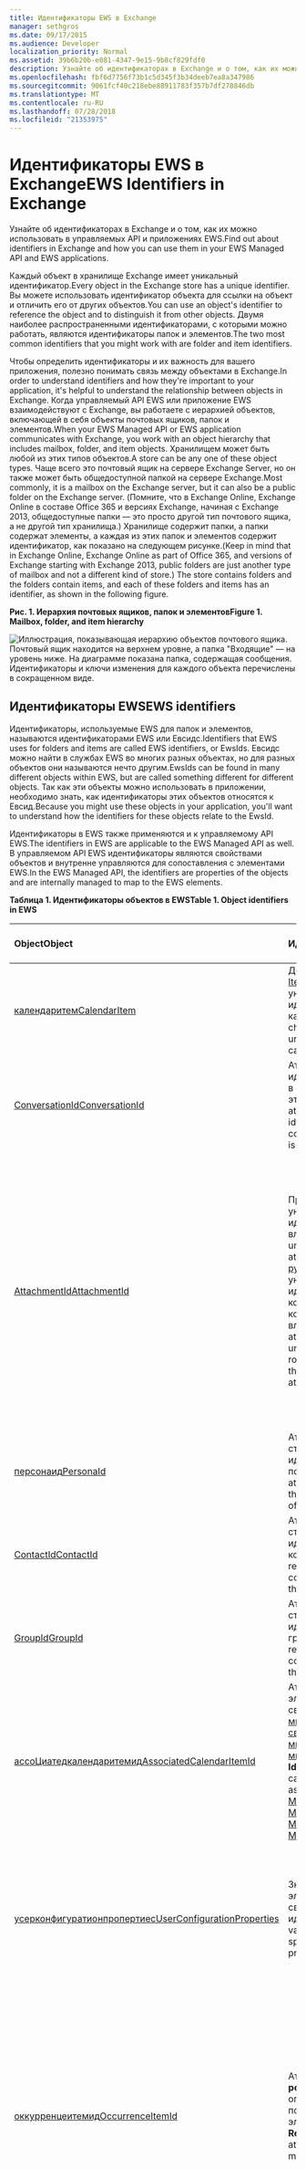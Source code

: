 ```yaml
---
title: Идентификаторы EWS в Exchange
manager: sethgros
ms.date: 09/17/2015
ms.audience: Developer
localization_priority: Normal
ms.assetid: 39b6b20b-e081-4347-9e15-9b8cf829fdf0
description: Узнайте об идентификаторах в Exchange и о том, как их можно использовать в управляемых API и приложениях EWS.
ms.openlocfilehash: fbf6d7756f73b1c5d345f3b34deeb7ea8a347986
ms.sourcegitcommit: 9061fcf40c218ebe88911783f357b7df278846db
ms.translationtype: MT
ms.contentlocale: ru-RU
ms.lasthandoff: 07/28/2018
ms.locfileid: "21353975"
---
```

# <a name="ews-identifiers-in-exchange"></a><span data-ttu-id="504dc-103">Идентификаторы EWS в Exchange</span><span class="sxs-lookup"><span data-stu-id="504dc-103">EWS Identifiers in Exchange</span></span>

<span data-ttu-id="504dc-104">Узнайте об идентификаторах в Exchange и о том, как их можно использовать в управляемых API и приложениях EWS.</span><span class="sxs-lookup"><span data-stu-id="504dc-104">Find out about identifiers in Exchange and how you can use them in your EWS Managed API and EWS applications.</span></span>
  
<span data-ttu-id="504dc-105">Каждый объект в хранилище Exchange имеет уникальный идентификатор.</span><span class="sxs-lookup"><span data-stu-id="504dc-105">Every object in the Exchange store has a unique identifier.</span></span> <span data-ttu-id="504dc-106">Вы можете использовать идентификатор объекта для ссылки на объект и отличить его от других объектов.</span><span class="sxs-lookup"><span data-stu-id="504dc-106">You can use an object's identifier to reference the object and to distinguish it from other objects.</span></span> <span data-ttu-id="504dc-107">Двумя наиболее распространенными идентификаторами, с которыми можно работать, являются идентификаторы папок и элементов.</span><span class="sxs-lookup"><span data-stu-id="504dc-107">The two most common identifiers that you might work with are folder and item identifiers.</span></span> 
  
<span data-ttu-id="504dc-108">Чтобы определить идентификаторы и их важность для вашего приложения, полезно понимать связь между объектами в Exchange.</span><span class="sxs-lookup"><span data-stu-id="504dc-108">In order to understand identifiers and how they're important to your application, it's helpful to understand the relationship between objects in Exchange.</span></span> <span data-ttu-id="504dc-109">Когда управляемый API EWS или приложение EWS взаимодействуют с Exchange, вы работаете с иерархией объектов, включающей в себя объекты почтовых ящиков, папок и элементов.</span><span class="sxs-lookup"><span data-stu-id="504dc-109">When your EWS Managed API or EWS application communicates with Exchange, you work with an object hierarchy that includes mailbox, folder, and item objects.</span></span> <span data-ttu-id="504dc-110">Хранилищем может быть любой из этих типов объектов.</span><span class="sxs-lookup"><span data-stu-id="504dc-110">A store can be any one of these object types.</span></span> <span data-ttu-id="504dc-111">Чаще всего это почтовый ящик на сервере Exchange Server, но он также может быть общедоступной папкой на сервере Exchange.</span><span class="sxs-lookup"><span data-stu-id="504dc-111">Most commonly, it is a mailbox on the Exchange server, but it can also be a public folder on the Exchange server.</span></span> <span data-ttu-id="504dc-112">(Помните, что в Exchange Online, Exchange Online в составе Office 365 и версиях Exchange, начиная с Exchange 2013, общедоступные папки — это просто другой тип почтового ящика, а не другой тип хранилища.) Хранилище содержит папки, а папки содержат элементы, а каждая из этих папок и элементов содержит идентификатор, как показано на следующем рисунке.</span><span class="sxs-lookup"><span data-stu-id="504dc-112">(Keep in mind that in Exchange Online, Exchange Online as part of Office 365, and versions of Exchange starting with Exchange 2013, public folders are just another type of mailbox and not a different kind of store.) The store contains folders and the folders contain items, and each of these folders and items has an identifier, as shown in the following figure.</span></span> 
  
<span data-ttu-id="504dc-113">**Рис. 1. Иерархия почтовых ящиков, папок и элементов**</span><span class="sxs-lookup"><span data-stu-id="504dc-113">**Figure 1. Mailbox, folder, and item hierarchy**</span></span>

![Иллюстрация, показывающая иерархию объектов почтового ящика. Почтовый ящик находится на верхнем уровне, а папка "Входящие" — на уровень ниже. На диаграмме показана папка, содержащая сообщения. Идентификаторы и ключи изменения для каждого объекта перечислены в сокращенном виде.](media/Ex15_Identifier_diagram.png)
  
## <a name="ews-identifiers"></a><span data-ttu-id="504dc-118">Идентификаторы EWS</span><span class="sxs-lookup"><span data-stu-id="504dc-118">EWS identifiers</span></span>
<span data-ttu-id="504dc-119"><a name="bk_CommonIdentifiers"> </a></span><span class="sxs-lookup"><span data-stu-id="504dc-119"><a name="bk_CommonIdentifiers"> </a></span></span>

<span data-ttu-id="504dc-120">Идентификаторы, используемые EWS для папок и элементов, называются идентификаторами EWS или Евсидс.</span><span class="sxs-lookup"><span data-stu-id="504dc-120">Identifiers that EWS uses for folders and items are called EWS identifiers, or EwsIds.</span></span> <span data-ttu-id="504dc-121">Евсидс можно найти в службах EWS во многих разных объектах, но для разных объектов они называются нечто другим.</span><span class="sxs-lookup"><span data-stu-id="504dc-121">EwsIds can be found in many different objects within EWS, but are called something different for different objects.</span></span> <span data-ttu-id="504dc-122">Так как эти объекты можно использовать в приложении, необходимо знать, как идентификаторы этих объектов относятся к Евсид.</span><span class="sxs-lookup"><span data-stu-id="504dc-122">Because you might use these objects in your application, you'll want to understand how the identifiers for these objects relate to the EwsId.</span></span> 
  
<span data-ttu-id="504dc-123">Идентификаторы в EWS также применяются и к управляемому API EWS.</span><span class="sxs-lookup"><span data-stu-id="504dc-123">The identifiers in EWS are applicable to the EWS Managed API as well.</span></span> <span data-ttu-id="504dc-124">В управляемом API EWS идентификаторы являются свойствами объектов и внутренне управляются для сопоставления с элементами EWS.</span><span class="sxs-lookup"><span data-stu-id="504dc-124">In the EWS Managed API, the identifiers are properties of the objects and are internally managed to map to the EWS elements.</span></span>
  
<span data-ttu-id="504dc-125">**Таблица 1. Идентификаторы объектов в EWS**</span><span class="sxs-lookup"><span data-stu-id="504dc-125">**Table 1. Object identifiers in EWS**</span></span>

|<span data-ttu-id="504dc-126">**Object**</span><span class="sxs-lookup"><span data-stu-id="504dc-126">**Object**</span></span>|<span data-ttu-id="504dc-127">**Идентификатор**</span><span class="sxs-lookup"><span data-stu-id="504dc-127">**Identifier**</span></span>|<span data-ttu-id="504dc-128">**Как она связана с Евсид?**</span><span class="sxs-lookup"><span data-stu-id="504dc-128">**How does it relate to EwsId?**</span></span>|
|:-----|:-----|:-----|
|[<span data-ttu-id="504dc-129">календаритем</span><span class="sxs-lookup"><span data-stu-id="504dc-129">CalendarItem</span></span>](http://msdn.microsoft.com/library/b0c1fd27-b6da-46e5-88b8-88f00c71ba80%28Office.15%29.aspx) <br/> |<span data-ttu-id="504dc-130">Дочерний элемент [ItemId](http://msdn.microsoft.com/library/3350b597-57a0-4961-8f44-8624946719b4%28Office.15%29.aspx) содержит уникальный идентификатор элемента календаря.</span><span class="sxs-lookup"><span data-stu-id="504dc-130">The [ItemId](http://msdn.microsoft.com/library/3350b597-57a0-4961-8f44-8624946719b4%28Office.15%29.aspx) child element contains the unique identifier of the calendar item.</span></span>  <br/> |<span data-ttu-id="504dc-131">Дочерний элемент [ItemId](http://msdn.microsoft.com/library/3350b597-57a0-4961-8f44-8624946719b4%28Office.15%29.aspx) совпадает с евсид для этого элемента.</span><span class="sxs-lookup"><span data-stu-id="504dc-131">The [ItemId](http://msdn.microsoft.com/library/3350b597-57a0-4961-8f44-8624946719b4%28Office.15%29.aspx) child element is the same as the EwsId for this item.</span></span>  <br/> |
|[<span data-ttu-id="504dc-132">ConversationId</span><span class="sxs-lookup"><span data-stu-id="504dc-132">ConversationId</span></span>](http://msdn.microsoft.com/library/d5f1ddb3-9af3-4677-a6ba-111b304a951e%28Office.15%29.aspx) <br/> |<span data-ttu-id="504dc-133">Атрибут **ID** содержит идентификатор диалога, в состав которого входит этот элемент.</span><span class="sxs-lookup"><span data-stu-id="504dc-133">The **Id** attribute contains the identifier for the conversation that this item is part of.</span></span>  <br/> |<span data-ttu-id="504dc-134">Атрибут **ID** совпадает с евсид для этого элемента.</span><span class="sxs-lookup"><span data-stu-id="504dc-134">The **Id** attribute is the same as the EwsId for this item.</span></span>  <br/> |
|[<span data-ttu-id="504dc-135">AttachmentId</span><span class="sxs-lookup"><span data-stu-id="504dc-135">AttachmentId</span></span>](http://msdn.microsoft.com/library/55a5fd77-60d1-40fa-8144-770600cedc6a%28Office.15%29.aspx) <br/> |<span data-ttu-id="504dc-136">Предоставляет уникальный идентификатор вложения.</span><span class="sxs-lookup"><span data-stu-id="504dc-136">Provides the unique identifier of the attachment.</span></span> <span data-ttu-id="504dc-137">Атрибут [рутитемид](http://msdn.microsoft.com/library/f613c705-17ce-48ce-aa64-4dc2cea25e31%28Office.15%29.aspx) содержит уникальный идентификатор элемента корневого хранилища, к которому присоединено вложение.</span><span class="sxs-lookup"><span data-stu-id="504dc-137">The [RootItemId](http://msdn.microsoft.com/library/f613c705-17ce-48ce-aa64-4dc2cea25e31%28Office.15%29.aspx) attribute contains the unique identifier of the root store item to which the attachment is attached.</span></span>  <br/> |<span data-ttu-id="504dc-138">Вложения могут быть другими элементами в хранилище Exchange, в этом случае [AttachmentId](http://msdn.microsoft.com/library/55a5fd77-60d1-40fa-8144-770600cedc6a%28Office.15%29.aspx) — это то же самое, что и евсид.</span><span class="sxs-lookup"><span data-stu-id="504dc-138">Attachments can be other items in the Exchange store, in which case the [AttachmentId](http://msdn.microsoft.com/library/55a5fd77-60d1-40fa-8144-770600cedc6a%28Office.15%29.aspx) is the same as the EwsId.</span></span> <span data-ttu-id="504dc-139">Во всех случаях [рутитемид](http://msdn.microsoft.com/library/f613c705-17ce-48ce-aa64-4dc2cea25e31%28Office.15%29.aspx) является евсид, так как он ссылается на элемент в хранилище.</span><span class="sxs-lookup"><span data-stu-id="504dc-139">In all cases, the [RootItemId](http://msdn.microsoft.com/library/f613c705-17ce-48ce-aa64-4dc2cea25e31%28Office.15%29.aspx) is an EwsId because it references an item in the store.</span></span>  <br/> |
|[<span data-ttu-id="504dc-140">персонаид</span><span class="sxs-lookup"><span data-stu-id="504dc-140">PersonaId</span></span>](http://msdn.microsoft.com/library/eec3a468-afd5-4d72-a61e-cd1964fb686c%28Office.15%29.aspx) <br/> |<span data-ttu-id="504dc-141">Атрибут **ID** возвращает строку, содержащую идентификатор пользователя.</span><span class="sxs-lookup"><span data-stu-id="504dc-141">The **Id** attribute returns a string that contains the identifier of the persona.</span></span>  <br/> |<span data-ttu-id="504dc-142">Атрибут **ID** совпадает с евсид для пользователя.</span><span class="sxs-lookup"><span data-stu-id="504dc-142">The **Id** attribute is the same as the EwsId for the persona.</span></span>  <br/> |
|[<span data-ttu-id="504dc-143">ContactId</span><span class="sxs-lookup"><span data-stu-id="504dc-143">ContactId</span></span>](http://msdn.microsoft.com/library/86f66275-1e39-48ed-bd89-ac3bffc465a7%28Office.15%29.aspx) <br/> |<span data-ttu-id="504dc-144">Атрибут **ID** возвращает строку, содержащую идентификатор контакта.</span><span class="sxs-lookup"><span data-stu-id="504dc-144">The **Id** attribute returns a string that contains the identifier of the contact.</span></span>  <br/> |<span data-ttu-id="504dc-145">Атрибут **ID** совпадает с евсид для контакта.</span><span class="sxs-lookup"><span data-stu-id="504dc-145">The **Id** attribute is the same as the EwsId for the contact.</span></span>  <br/> |
|[<span data-ttu-id="504dc-146">GroupId</span><span class="sxs-lookup"><span data-stu-id="504dc-146">GroupId</span></span>](http://msdn.microsoft.com/library/656d9b9a-8a65-4a75-8466-5b0d96512dab%28Office.15%29.aspx) <br/> |<span data-ttu-id="504dc-147">Атрибут **ID** возвращает строку, содержащую идентификатор группы.</span><span class="sxs-lookup"><span data-stu-id="504dc-147">The **Id** attribute returns a string that contains the identifier of the group.</span></span>  <br/> |<span data-ttu-id="504dc-148">Атрибут **ID** совпадает с евсид для группы.</span><span class="sxs-lookup"><span data-stu-id="504dc-148">The **Id** attribute is the same as the EwsId for the group.</span></span>  <br/> |
|[<span data-ttu-id="504dc-149">ассоЦиатедкалендаритемид</span><span class="sxs-lookup"><span data-stu-id="504dc-149">AssociatedCalendarItemId</span></span>](http://msdn.microsoft.com/library/5b29898c-ea59-4e6a-914c-c011ec754032%28Office.15%29.aspx) <br/> |<span data-ttu-id="504dc-150">Атрибут **ID** определяет элемент календаря, связанный с [митингмессаже](http://msdn.microsoft.com/library/c95956a8-7505-44b4-bea4-11d1f5182796%28Office.15%29.aspx), [свойство meetingrequest](http://msdn.microsoft.com/library/c44f8804-a355-473d-a837-48cc91617251%28Office.15%29.aspx), [митингреспонсе](http://msdn.microsoft.com/library/9f798e79-dafd-4d4d-9967-95fd8e5c0502%28Office.15%29.aspx)или [митингканцеллатион](http://msdn.microsoft.com/library/a9c61f7f-2ecd-4b21-9dce-24d9f61aeeea%28Office.15%29.aspx).</span><span class="sxs-lookup"><span data-stu-id="504dc-150">The **Id** attribute identifies the calendar item that is associated with a [MeetingMessage](http://msdn.microsoft.com/library/c95956a8-7505-44b4-bea4-11d1f5182796%28Office.15%29.aspx), [MeetingRequest](http://msdn.microsoft.com/library/c44f8804-a355-473d-a837-48cc91617251%28Office.15%29.aspx), [MeetingResponse](http://msdn.microsoft.com/library/9f798e79-dafd-4d4d-9967-95fd8e5c0502%28Office.15%29.aspx), or [MeetingCancellation](http://msdn.microsoft.com/library/a9c61f7f-2ecd-4b21-9dce-24d9f61aeeea%28Office.15%29.aspx).</span></span>  <br/> |<span data-ttu-id="504dc-151">Атрибут **ID** совпадает с евсид для элемента календаря.</span><span class="sxs-lookup"><span data-stu-id="504dc-151">The **Id** attribute is the same as the EwsId for the calendar item.</span></span>  <br/> |
|[<span data-ttu-id="504dc-152">усерконфигуратионпропертиес</span><span class="sxs-lookup"><span data-stu-id="504dc-152">UserConfigurationProperties</span></span>](http://msdn.microsoft.com/library/c143a6ec-62ad-4d48-b844-b1ad88054bc1%28Office.15%29.aspx) <br/> |<span data-ttu-id="504dc-153">Значение **ID** для этого элемента указывает свойство идентификатора.</span><span class="sxs-lookup"><span data-stu-id="504dc-153">The **Id** value for this element specifies the identifier property.</span></span>  <br/> |<span data-ttu-id="504dc-154">Этот идентификатор напрямую не сопоставляется с Евсид, так как он является идентификатором свойства, а не элементом.</span><span class="sxs-lookup"><span data-stu-id="504dc-154">This identifier does not directly map to the EwsId since it an property identifier and not an item.</span></span>  <br/> |
|[<span data-ttu-id="504dc-155">оккурренцеитемид</span><span class="sxs-lookup"><span data-stu-id="504dc-155">OccurrenceItemId</span></span>](http://msdn.microsoft.com/library/4a15bbc3-5b93-4193-b9ec-da32f0a9a552%28Office.15%29.aspx) <br/> |<span data-ttu-id="504dc-156">Атрибут **рекуррингмастерид** определяет шаблон повторяющегося элемента.</span><span class="sxs-lookup"><span data-stu-id="504dc-156">The **RecurringMasterId** attribute identifies the master of a recurring item.</span></span>  <br/> |<span data-ttu-id="504dc-157">Значение **оккурренцеитемид** не соответствует непосредственно в евсид, но **рекуррингмастерид** работает, так как ссылается на объект повторяющегося элемента повторяющегося элемента.</span><span class="sxs-lookup"><span data-stu-id="504dc-157">The **OccurrenceItemId** value does not map directly to the EwsId, but the **RecurringMasterId** does because it references the top-level object of the recurring item.</span></span>  <br/> |
|[<span data-ttu-id="504dc-158">сторинтрид</span><span class="sxs-lookup"><span data-stu-id="504dc-158">StoreEntryId</span></span>](http://msdn.microsoft.com/library/f536e264-8c4d-4cc5-bab8-22a4fa38de39%28Office.15%29.aspx) <br/> |<span data-ttu-id="504dc-159">Содержит идентификатор хранилища Exchange для элемента.</span><span class="sxs-lookup"><span data-stu-id="504dc-159">Contains the Exchange store identifier of an item.</span></span>  <br/> |<span data-ttu-id="504dc-160">Значение **сторинтрид** не сопоставляется с евсид, но оно предоставляет идентификатор хранилища, в котором хранятся элементы.</span><span class="sxs-lookup"><span data-stu-id="504dc-160">The **StoreEntryId** value does not map to the EwsId, but it does give the identifier of the store where the items are kept.</span></span>  <br/> |
   
## <a name="working-with-identifiers"></a><span data-ttu-id="504dc-161">Работа с идентификаторами</span><span class="sxs-lookup"><span data-stu-id="504dc-161">Working with identifiers</span></span>
<span data-ttu-id="504dc-162"><a name="bk_WorkingWithIdentifiers"> </a></span><span class="sxs-lookup"><span data-stu-id="504dc-162"><a name="bk_WorkingWithIdentifiers"> </a></span></span>

<span data-ttu-id="504dc-163">Сервер Exchange Server обрабатывает идентификаторы множеством различных способов.</span><span class="sxs-lookup"><span data-stu-id="504dc-163">The Exchange server handles identifiers in a lot of different ways.</span></span> <span data-ttu-id="504dc-164">При разработке управляемого API EWS или приложения EWS учитывайте следующее:</span><span class="sxs-lookup"><span data-stu-id="504dc-164">Consider the following when you develop your EWS Managed API or EWS application:</span></span>
  
- <span data-ttu-id="504dc-165">Значение элемента **ItemId** для папок и элементов задается с учетом регистра.</span><span class="sxs-lookup"><span data-stu-id="504dc-165">The **ItemID** element value for folders and items is case-sensitive.</span></span> <span data-ttu-id="504dc-166">При просмотре идентификатора элемента для папки или элемента, возвращаемых [операцией FindItem](http://msdn.microsoft.com/library/ebad6aae-16e7-44de-ae63-a95b24539729%28Office.15%29.aspx) (или методом [FindItems](http://msdn.microsoft.com/en-us/library/microsoft.exchange.webservices.data.exchangeservice.finditems%28v=exchg.80%29.aspx) для управляемого API EWS), может показаться, что это дубликат другого идентификатора элемента; Тем не менее, один или несколько символов в идентификаторах элементов для двух элементов будут иметь другой регистр.</span><span class="sxs-lookup"><span data-stu-id="504dc-166">If you look at the item ID for a folder or item that is returned by the [FindItem operation](http://msdn.microsoft.com/library/ebad6aae-16e7-44de-ae63-a95b24539729%28Office.15%29.aspx) (or the [FindItems ](http://msdn.microsoft.com/en-us/library/microsoft.exchange.webservices.data.exchangeservice.finditems%28v=exchg.80%29.aspx) EWS Managed API method), you might think that it is a duplicate of another item ID; however, one or more characters in the item IDs for the two items will have a different case.</span></span> 
    
- <span data-ttu-id="504dc-167">Если вы собираетесь сохранить идентификатор элемента в базе данных для последующего извлечения, рекомендуем размер поля составляет 512 байт, чтобы он был достаточно большим для хранения GUID.</span><span class="sxs-lookup"><span data-stu-id="504dc-167">If you are going to store the item ID in a database to retrieve later, we recommend that the field size be 512 bytes, so that it's large enough to hold the GUID.</span></span>
    
- <span data-ttu-id="504dc-168">Не следует предполагать, что ваш идентификатор всегда будет действительным, если вам потребуется получить его позже.</span><span class="sxs-lookup"><span data-stu-id="504dc-168">Don't assume that your ID will always be valid if you need to retrieve the item at a later time.</span></span> <span data-ttu-id="504dc-169">Если элемент перемещается в хранилище, идентификатор может измениться в связи с тем, как будет обработано перемещение.</span><span class="sxs-lookup"><span data-stu-id="504dc-169">If an item is moved in the store, the ID can change because of the way a move is handled.</span></span> <span data-ttu-id="504dc-170">Элемент на самом деле копируется и создается новый идентификатор, а затем [исходный элемент удаляется](deleting-items-by-using-ews-in-exchange.md).</span><span class="sxs-lookup"><span data-stu-id="504dc-170">An item is actually copied, and a new ID is generated, and then [the original item is deleted](deleting-items-by-using-ews-in-exchange.md).</span></span>
    
- <span data-ttu-id="504dc-171">Идентификаторы в Exchange непрозрачны.</span><span class="sxs-lookup"><span data-stu-id="504dc-171">Identifiers in Exchange are opaque.</span></span> <span data-ttu-id="504dc-172">Например, Евсид создается на основе нескольких несущественных элементов информации, которые не являются разработчиками, но очень важны для Exchange.</span><span class="sxs-lookup"><span data-stu-id="504dc-172">For example, the EwsId is created from several pieces of information that are not important to you as the developer, but are important to Exchange.</span></span>
    
- <span data-ttu-id="504dc-173">При работе с элементами в Exchange следует помнить о том, что атрибут **чанжекэй** имеет другое значение.</span><span class="sxs-lookup"><span data-stu-id="504dc-173">When you work with items in Exchange, another value to keep in mind is the **ChangeKey** attribute.</span></span> <span data-ttu-id="504dc-174">Это значение в дополнение к ИДЕНТИФИКАТОРу элемента используется для отслеживания состояния элемента.</span><span class="sxs-lookup"><span data-stu-id="504dc-174">This value, in addition to the item ID, is used to keep track of the state of an item.</span></span> <span data-ttu-id="504dc-175">При каждом изменении элемента создается новый ключ изменения.</span><span class="sxs-lookup"><span data-stu-id="504dc-175">Any time an item is changed, a new change key is generated.</span></span> <span data-ttu-id="504dc-176">Например, при выполнении [операции UpdateItem](http://msdn.microsoft.com/library/5d027523-e0bc-4da2-b60b-0cb9fc1fdfe4%28Office.15%29.aspx)можно использовать атрибут **чанжекэй** , чтобы сообщить серверу о том, что обновление применяется к самой последней версии элемента.</span><span class="sxs-lookup"><span data-stu-id="504dc-176">When you perform an [UpdateItem operation](http://msdn.microsoft.com/library/5d027523-e0bc-4da2-b60b-0cb9fc1fdfe4%28Office.15%29.aspx), for example, you can use the **ChangeKey** attribute to let the server know that your update is being applied to the most current version of the item.</span></span> <span data-ttu-id="504dc-177">Если обновление элемента было изменено другим приложением, ключи изменений не будут совпадать и вы не сможете выполнить обновление.</span><span class="sxs-lookup"><span data-stu-id="504dc-177">If another application made a change to the item you're updating, the change keys won't match and you will not be able to perform the update.</span></span> 
    
## <a name="distinguished-folder-ids"></a><span data-ttu-id="504dc-178">Идентификаторы различающихся папок</span><span class="sxs-lookup"><span data-stu-id="504dc-178">Distinguished folder IDs</span></span>
<span data-ttu-id="504dc-179"><a name="bk_DistinguishedFolderIds"> </a></span><span class="sxs-lookup"><span data-stu-id="504dc-179"><a name="bk_DistinguishedFolderIds"> </a></span></span>

<span data-ttu-id="504dc-180">Exchange включает ряд предварительно заданных папок почтовых ящиков, каждый из которых назначается идентификатором, называемым ИДЕНТИФИКАТОРом различающегося папки.</span><span class="sxs-lookup"><span data-stu-id="504dc-180">Exchange includes a number of predefined mailbox folders, each of which is assigned an identifier, known as the distinguished folder ID.</span></span> <span data-ttu-id="504dc-181">Они определяются перечислением управляемого API [веллкновнфолдернаме](http://msdn.microsoft.com/en-us/library/office/microsoft.exchange.webservices.data.wellknownfoldername%28v=exchg.80%29.aspx) EWS и элементом [дистингуишедфолдерид](http://msdn.microsoft.com/library/50018162-2941-4227-8a5b-d6b4686bb32f%28Office.15%29.aspx) EWS.</span><span class="sxs-lookup"><span data-stu-id="504dc-181">These are defined by the [WellKnownFolderName](http://msdn.microsoft.com/en-us/library/office/microsoft.exchange.webservices.data.wellknownfoldername%28v=exchg.80%29.aspx) EWS Managed API enumeration and the [DistinguishedFolderId](http://msdn.microsoft.com/library/50018162-2941-4227-8a5b-d6b4686bb32f%28Office.15%29.aspx) EWS element.</span></span> <span data-ttu-id="504dc-182">Эти идентификаторы различающихся папок можно использовать для упрощения ссылки на одну из предварительно определенных папок.</span><span class="sxs-lookup"><span data-stu-id="504dc-182">You can use these distinguished folder IDs to more easily reference one of the predefined folders.</span></span> <span data-ttu-id="504dc-183">Например, для папки "Входящие" можно просто использовать для идентификатора папку "Входящие", а не определять идентификатор папки.</span><span class="sxs-lookup"><span data-stu-id="504dc-183">For example, for the Inbox folder, you can simply use "inbox" for the identifier, rather than determining the folder identifier.</span></span> 
  
<span data-ttu-id="504dc-184">Другие папки, создаваемые для упорядочивания элементов электронной почты, также имеют идентификатор, который является уникальным для этой папки.</span><span class="sxs-lookup"><span data-stu-id="504dc-184">Other folders that you create to organize email items also have an ID that is unique to that folder.</span></span> <span data-ttu-id="504dc-185">Этот идентификатор не изменяется даже при изменении других свойств папки.</span><span class="sxs-lookup"><span data-stu-id="504dc-185">That ID does not change even if you change other properties on the folder.</span></span>
  
<span data-ttu-id="504dc-186">Вы можете использовать идентификаторы различающихся папок в качестве точки входа для доступа к представителям.</span><span class="sxs-lookup"><span data-stu-id="504dc-186">You can use distinguished folder IDs as an entry point for delegate access.</span></span> <span data-ttu-id="504dc-187">При инициации доступа к представителю выполняется поиск элементов или папок, а также указывается идентификатор папки, в которой будет выполняться поиск.</span><span class="sxs-lookup"><span data-stu-id="504dc-187">When you initiate delegate access, you search for items or folders and provide the distinguished folder ID to specify where to search.</span></span> <span data-ttu-id="504dc-188">Когда представитель-представитель получает доступ к серверу, для явного указания почтового ящика для доступа делегата используется элемент [почтового ящика](http://msdn.microsoft.com/library/befc70fd-51cb-4258-884c-80c9050f0e82%28Office.15%29.aspx) , который является дочерним по отношению к элементу **дистингуишедфолдерид** .</span><span class="sxs-lookup"><span data-stu-id="504dc-188">When a delegate user accesses the server, a [Mailbox](http://msdn.microsoft.com/library/befc70fd-51cb-4258-884c-80c9050f0e82%28Office.15%29.aspx) element that is a child of the **DistinguishedFolderId** element is used to explicitly specify the mailbox for the delegate to access.</span></span> 
  
## <a name="handling-errors"></a><span data-ttu-id="504dc-189">Обработка ошибок</span><span class="sxs-lookup"><span data-stu-id="504dc-189">Handling errors</span></span>
<span data-ttu-id="504dc-190"><a name="bk_DealingWithErrors"> </a></span><span class="sxs-lookup"><span data-stu-id="504dc-190"><a name="bk_DealingWithErrors"> </a></span></span>

<span data-ttu-id="504dc-191">Каждая программа привязывается к ошибке каждый раз, а затем приложения на основе EWS не удаляют исключение (Пун).</span><span class="sxs-lookup"><span data-stu-id="504dc-191">Every program is bound to get an error every now and then, and EWS-based applications are no exception (pun intended).</span></span> <span data-ttu-id="504dc-192">Могут возникать некоторые ошибки, связанные с идентификаторами, в элементе [респонсекоде](http://msdn.microsoft.com/library/4b84d670-74c9-4d6d-84e7-f0a9f76f0d93%28Office.15%29.aspx) EWS или в составе перечисления управляемого API [сервицееррор](http://msdn.microsoft.com/en-us/library/office/microsoft.exchange.webservices.data.serviceerror%28v=exchg.80%29.aspx) EWS.</span><span class="sxs-lookup"><span data-stu-id="504dc-192">You might receive some identifier-related errors in the [ResponseCode](http://msdn.microsoft.com/library/4b84d670-74c9-4d6d-84e7-f0a9f76f0d93%28Office.15%29.aspx) EWS element or as part of the of the [ServiceError](http://msdn.microsoft.com/en-us/library/office/microsoft.exchange.webservices.data.serviceerror%28v=exchg.80%29.aspx) EWS Managed API enumeration.</span></span> 
  
<span data-ttu-id="504dc-193">В управляемом API EWS или приложении EWS могут возникать следующие ошибки.</span><span class="sxs-lookup"><span data-stu-id="504dc-193">The following errors can occur in your EWS Managed API or EWS application.</span></span> <span data-ttu-id="504dc-194">При работе с приложением управляемого API EWS ошибки обычно возникают из-за проблем со значениями свойств; для приложений EWS ошибки связаны со значениями или операциями XML-элементов.</span><span class="sxs-lookup"><span data-stu-id="504dc-194">If you're working with an EWS Managed API application, the errors are typically issues with property values; for EWS applications, the errors are associated with XML element values or operations.</span></span>
  
<span data-ttu-id="504dc-195">**Таблица 2. Ошибки, связанные с идентификатором**</span><span class="sxs-lookup"><span data-stu-id="504dc-195">**Table 2. Identifier-related errors**</span></span>

|<span data-ttu-id="504dc-196">**Ошибка**</span><span class="sxs-lookup"><span data-stu-id="504dc-196">**Error**</span></span>|<span data-ttu-id="504dc-197">**Происходит, когда...**</span><span class="sxs-lookup"><span data-stu-id="504dc-197">**Occurs when…**</span></span>|<span data-ttu-id="504dc-198">**Описание**</span><span class="sxs-lookup"><span data-stu-id="504dc-198">**Description**</span></span>|
|:-----|:-----|:-----|
|<span data-ttu-id="504dc-199">ерроркалендарканнотусеидфороккурренцеид</span><span class="sxs-lookup"><span data-stu-id="504dc-199">ErrorCalendarCannotUseIdForOccurrenceId</span></span>  <br/> |<span data-ttu-id="504dc-200">Значение **оккуренцеид** не соответствует допустимому повторяющемуся элементу календаря.</span><span class="sxs-lookup"><span data-stu-id="504dc-200">The value of the **OccurenceID** does not correspond to a valid recurring calendar item.</span></span>  <br/> |<span data-ttu-id="504dc-201">Значение **оккуренцеид** , указанное в запросе, может быть допустимым в структуре, но запрос не может совпадать с существующим повторяющимся образцом.</span><span class="sxs-lookup"><span data-stu-id="504dc-201">The value of the **OccurenceId** that was specified in the request might be valid in structure, but the request could not match it to an existing recurring master.</span></span> <span data-ttu-id="504dc-202">Повторяющийся элемент может быть удален из календаря.</span><span class="sxs-lookup"><span data-stu-id="504dc-202">The recurring item might be removed from the calendar.</span></span> <span data-ttu-id="504dc-203">Убедитесь, что элемент по-прежнему существует и используется правильный идентификатор.</span><span class="sxs-lookup"><span data-stu-id="504dc-203">Verify that the item still exists and that you are using the correct identifier.</span></span>  <br/> |
|<span data-ttu-id="504dc-204">ерроркалендарканнотусеидфоррекуррингмастерид</span><span class="sxs-lookup"><span data-stu-id="504dc-204">ErrorCalendarCannotUseIdForRecurringMasterId</span></span>  <br/> |<span data-ttu-id="504dc-205">Атрибут **рекуррингмастерид** не соответствует допустимому экземпляру элемента **оккурренцеид** .</span><span class="sxs-lookup"><span data-stu-id="504dc-205">The **RecurringMasterId** attribute does not correspond to a valid occurrence of the **OccurrenceId** element.</span></span>  <br/> |<span data-ttu-id="504dc-206">Значение **рекуррингмастерид** , указанное в запросе, может быть допустимым в структуре, но запрос не может сопоставлять его с существующим экземпляром элемента.</span><span class="sxs-lookup"><span data-stu-id="504dc-206">The value of the **RecurringMasterId** that was specified in the request might be valid in structure, but the request could not match it to an existing occurrence of the item.</span></span> <span data-ttu-id="504dc-207">В календаре может быть удалено вхождение элемента.</span><span class="sxs-lookup"><span data-stu-id="504dc-207">The occurrence of the item might be removed from the calendar.</span></span> <span data-ttu-id="504dc-208">Убедитесь, что элемент по-прежнему существует и используется правильный идентификатор.</span><span class="sxs-lookup"><span data-stu-id="504dc-208">Verify that the item still exists and that you are using the correct identifier.</span></span>  <br/> |
|<span data-ttu-id="504dc-209">еррорканнотусефолдеридфоритемид</span><span class="sxs-lookup"><span data-stu-id="504dc-209">ErrorCannotUseFolderIdForItemId</span></span>  <br/> |<span data-ttu-id="504dc-210">Переданный **идентификатор** представляет папку, а не элемент.</span><span class="sxs-lookup"><span data-stu-id="504dc-210">The **ID** that was passed represents a folder instead of an item.</span></span>  <br/> |<span data-ttu-id="504dc-211">Идентификатор может быть допустимым в формате, но не в том, что сервер ожидался для операции.</span><span class="sxs-lookup"><span data-stu-id="504dc-211">The identifier might be valid in format, but not what the server was expecting for the operation.</span></span> <span data-ttu-id="504dc-212">Убедитесь, что вы ссылаетесь на правильный идентификатор для операции.</span><span class="sxs-lookup"><span data-stu-id="504dc-212">Verify that you are referencing the correct identifier for the operation.</span></span>  <br/> |
|<span data-ttu-id="504dc-213">еррорканнотусеитемидфорфолдерид</span><span class="sxs-lookup"><span data-stu-id="504dc-213">ErrorCannotUseItemIdForFolderId</span></span>  <br/> |<span data-ttu-id="504dc-214">Переданный **идентификатор** представляет элемент, а не папку.</span><span class="sxs-lookup"><span data-stu-id="504dc-214">The **ID** that was passed in represents an item instead of a folder.</span></span>  <br/> |<span data-ttu-id="504dc-215">Идентификатор может быть допустимым в формате, но не в том, что сервер ожидался для операции.</span><span class="sxs-lookup"><span data-stu-id="504dc-215">The identifier might be valid in format, but not what the server was expecting for the operation.</span></span> <span data-ttu-id="504dc-216">Убедитесь, что вы ссылаетесь на правильный **идентификатор** для операции.</span><span class="sxs-lookup"><span data-stu-id="504dc-216">Verify that you are referencing the correct **ID** for the operation.</span></span>  <br/> |
|<span data-ttu-id="504dc-217">еррорчанжекэйрекуиредфорвритеоператионс</span><span class="sxs-lookup"><span data-stu-id="504dc-217">ErrorChangeKeyRequiredForWriteOperations</span></span>  <br/> |<span data-ttu-id="504dc-218">При выполнении определенных операций обновления необходимо предоставить действительный ключ изменения.</span><span class="sxs-lookup"><span data-stu-id="504dc-218">A valid change key must be provided when you are performing certain update operations.</span></span>  <br/> |<span data-ttu-id="504dc-219">Либо при запросе обновления было пропущено значение **чанжекэй** , либо ключ изменения был неправильным.</span><span class="sxs-lookup"><span data-stu-id="504dc-219">Either you omitted a **ChangeKey** value when you requested an update, or the change key was incorrect.</span></span> <span data-ttu-id="504dc-220">При выполнении операций обновления убедитесь, что у вас есть правильный ключ изменения.</span><span class="sxs-lookup"><span data-stu-id="504dc-220">Verify that you have the correct change key when you perform update operations.</span></span>  <br/> |
|<span data-ttu-id="504dc-221">ерроринвалидаттачментид</span><span class="sxs-lookup"><span data-stu-id="504dc-221">ErrorInvalidAttachmentId</span></span>  <br/> |<span data-ttu-id="504dc-222">Вложение не найдено в коллекции вложений для элемента.</span><span class="sxs-lookup"><span data-stu-id="504dc-222">The attachment was not found within the attachments collection for the item.</span></span>  <br/> |<span data-ttu-id="504dc-223">Этот код ответа может быть получен, если у вас есть **идентификатор** вложения, а затем вложение удалено, и вы пытаетесь вызвать [операцию GetAttachment](http://msdn.microsoft.com/library/24d10a15-b942-415e-9024-a6375708f326%28Office.15%29.aspx) для идентификатора вложения.</span><span class="sxs-lookup"><span data-stu-id="504dc-223">You might receive this response code if you have an attachment **ID** and then the attachment is deleted and you try to call the [GetAttachment operation](http://msdn.microsoft.com/library/24d10a15-b942-415e-9024-a6375708f326%28Office.15%29.aspx) on the attachment ID.</span></span> <span data-ttu-id="504dc-224">Убедитесь, что вложение существует в коллекции вложений.</span><span class="sxs-lookup"><span data-stu-id="504dc-224">Verify that the attachment exists in the attachment collection.</span></span>  <br/> |
|<span data-ttu-id="504dc-225">ерроринвалидчанжекэй</span><span class="sxs-lookup"><span data-stu-id="504dc-225">ErrorInvalidChangeKey</span></span>  <br/> |<span data-ttu-id="504dc-226">Передан недопустимый ключ изменения.</span><span class="sxs-lookup"><span data-stu-id="504dc-226">An invalid change key was passed in.</span></span>  <br/> |<span data-ttu-id="504dc-227">Обратите внимание, что для многих операций и методов не требуется передавать ключ изменения.</span><span class="sxs-lookup"><span data-stu-id="504dc-227">Note that many operations and methods do not require a change key to be passed.</span></span> <span data-ttu-id="504dc-228">Тем не менее, если вы предоставляете ключ изменения, он должен быть допустимым, хотя и не обязательно должен быть актуальным.</span><span class="sxs-lookup"><span data-stu-id="504dc-228">However, if you do provide a change key, it must be valid, although it does not necessarily have to be up-to-date.</span></span>  <br/> |
|<span data-ttu-id="504dc-229">ерроринвалидфолдерид</span><span class="sxs-lookup"><span data-stu-id="504dc-229">ErrorInvalidFolderId</span></span>  <br/> |<span data-ttu-id="504dc-230">**Идентификатор** папки поврежден.</span><span class="sxs-lookup"><span data-stu-id="504dc-230">The folder **ID** is corrupted.</span></span>  <br/> |<span data-ttu-id="504dc-231">Убедитесь, что у вас есть правильно отформатированный и допустимый идентификатор.</span><span class="sxs-lookup"><span data-stu-id="504dc-231">Make sure you have a properly formatted and valid identifier.</span></span>  <br/> |
|<span data-ttu-id="504dc-232">ерроринвалидид</span><span class="sxs-lookup"><span data-stu-id="504dc-232">ErrorInvalidId</span></span>  <br/> |<span data-ttu-id="504dc-233">Структура ключа **ID** и/или изменений внутренне несогласованна.</span><span class="sxs-lookup"><span data-stu-id="504dc-233">The structure of the **ID** and/or change key is internally inconsistent.</span></span>  <br/> |<span data-ttu-id="504dc-234">В Exchange возникла проблема с **идентификатором** после его синтаксического анализа.</span><span class="sxs-lookup"><span data-stu-id="504dc-234">Exchange encountered a problem with the **ID** after it was parsed.</span></span> <span data-ttu-id="504dc-235">Возможно, возникла ошибка при преобразовании.</span><span class="sxs-lookup"><span data-stu-id="504dc-235">There might have been an error in the conversion.</span></span> <span data-ttu-id="504dc-236">Это может произойти, например, при наличии элемента **идформаттипе. хексентрид** для элемента в Outlook, но его можно преобразовать в евсид, чтобы оно имело формат **идформаттипе. EntryID** .</span><span class="sxs-lookup"><span data-stu-id="504dc-236">This can occur, for example, if you have an **IdFormatType.HexEntryId** for an item in Outlook, but you convert it to an EwsId thinking it was an **IdFormatType.EntryId** format.</span></span> <span data-ttu-id="504dc-237">Убедитесь, что используется правильный тип преобразования.</span><span class="sxs-lookup"><span data-stu-id="504dc-237">Make sure you use the correct conversion type.</span></span>  <br/> |
|<span data-ttu-id="504dc-238">ерроринвалидидемпти</span><span class="sxs-lookup"><span data-stu-id="504dc-238">ErrorInvalidIdEmpty</span></span>  <br/> |<span data-ttu-id="504dc-239">Приложение указало пустой **идентификатор** .</span><span class="sxs-lookup"><span data-stu-id="504dc-239">The application specified an **ID** that is empty.</span></span>  <br/> |<span data-ttu-id="504dc-240">Приложение передается в виде пустой строки для идентификатора.</span><span class="sxs-lookup"><span data-stu-id="504dc-240">Your application passed in an empty string for the identifier.</span></span> <span data-ttu-id="504dc-241">Убедитесь, что у вас есть правильно отформатированный и допустимый идентификатор.</span><span class="sxs-lookup"><span data-stu-id="504dc-241">Make sure you have a properly formatted and valid identifier.</span></span>  <br/> |
|<span data-ttu-id="504dc-242">ерроринвалидидмалформед</span><span class="sxs-lookup"><span data-stu-id="504dc-242">ErrorInvalidIdMalformed</span></span>  <br/> |<span data-ttu-id="504dc-243">Внутренняя структура **идентификатора** несогласованна.</span><span class="sxs-lookup"><span data-stu-id="504dc-243">The structure of the **ID** is internally inconsistent.</span></span>  <br/> |<span data-ttu-id="504dc-244">В Exchange возникла проблема с **идентификатором** после его синтаксического анализа.</span><span class="sxs-lookup"><span data-stu-id="504dc-244">Exchange encountered a problem with the **ID** after it was parsed.</span></span> <span data-ttu-id="504dc-245">Возможно, идентификатор был преобразован неправильно.</span><span class="sxs-lookup"><span data-stu-id="504dc-245">The ID might not have been converted correctly.</span></span> <span data-ttu-id="504dc-246">Убедитесь, что используется правильный тип преобразования.</span><span class="sxs-lookup"><span data-stu-id="504dc-246">Make sure you use the correct conversion type.</span></span>  <br/> |
|<span data-ttu-id="504dc-247">ерроринвалидидмалформедевслегациидформат</span><span class="sxs-lookup"><span data-stu-id="504dc-247">ErrorInvalidIdMalformedEwsLegacyIdFormat</span></span>  <br/> |<span data-ttu-id="504dc-248">Для запроса с версией Exchange 2007 с пакетом обновления 1 (SP1) или более поздней версии был указан **идентификатор** папки или элемента, использующего формат Exchange 2007.</span><span class="sxs-lookup"><span data-stu-id="504dc-248">A folder or item **ID** that is using the Exchange 2007 format was specified for a request with a version of Exchange 2007 SP1 or later.</span></span>  <br/> |<span data-ttu-id="504dc-249">Нельзя использовать идентификаторы Exchange 2007 в запросах Exchange 2007 с пакетом обновления 1 (SP1) или более поздних</span><span class="sxs-lookup"><span data-stu-id="504dc-249">You cannot use Exchange 2007 IDs in Exchange 2007 SP1 or later requests.</span></span> <span data-ttu-id="504dc-250">Для их преобразования в первую очередь необходимо использовать операцию [ConvertId](http://msdn.microsoft.com/library/47d96cf6-9e2f-4fc0-9682-7258d3fbf918%28Office.15%29.aspx) EWS или метод [CONVERTID](http://msdn.microsoft.com/en-us/library/microsoft.exchange.webservices.data.exchangeservice.convertid%28v=exchg.80%29.aspx) EWS Managed API.</span><span class="sxs-lookup"><span data-stu-id="504dc-250">You must use the [ConvertId](http://msdn.microsoft.com/library/47d96cf6-9e2f-4fc0-9682-7258d3fbf918%28Office.15%29.aspx) EWS operation or the [ConvertId](http://msdn.microsoft.com/en-us/library/microsoft.exchange.webservices.data.exchangeservice.convertid%28v=exchg.80%29.aspx) EWS Managed API method to convert them first.</span></span>  <br/> |
|<span data-ttu-id="504dc-251">ерроринвалидиднотанитематтачментид</span><span class="sxs-lookup"><span data-stu-id="504dc-251">ErrorInvalidIdNotAnItemAttachmentId</span></span>  <br/> |<span data-ttu-id="504dc-252">Свойство **AttachmentId** не ссылается на вложение элемента.</span><span class="sxs-lookup"><span data-stu-id="504dc-252">The **AttachmentId** property does not refer to an item attachment.</span></span>  <br/> |<span data-ttu-id="504dc-253">Идентификатор может быть допустимым в формате, но не в том, что сервер ожидался для операции.</span><span class="sxs-lookup"><span data-stu-id="504dc-253">The identifier might be valid in format, but not what the server was expecting for the operation.</span></span> <span data-ttu-id="504dc-254">Убедитесь, что вы ссылаетесь на правильный идентификатор для операции.</span><span class="sxs-lookup"><span data-stu-id="504dc-254">Verify that you are referencing the correct identifier for the operation.</span></span>  <br/> |
|<span data-ttu-id="504dc-255">ерроринвалидидретурнедбиресолвенамес</span><span class="sxs-lookup"><span data-stu-id="504dc-255">ErrorInvalidIdReturnedByResolveNames</span></span>  <br/> |<span data-ttu-id="504dc-256">Контакт в вашем почтовом ящике поврежден.</span><span class="sxs-lookup"><span data-stu-id="504dc-256">A contact in your mailbox is corrupt.</span></span>  <br/> |<span data-ttu-id="504dc-257">[ResolveNames](http://msdn.microsoft.com/library/6b4eb4b3-9ad6-4804-a09f-7e20cfea4dbb%28Office.15%29.aspx) EWS или метод [РЕСОЛВЕНАМЕ](http://msdn.microsoft.com/en-us/library/microsoft.exchange.webservices.data.exchangeservice.resolvename%28v=exchg.80%29.aspx) EWS Managed API вернул один или несколько идентификаторов, но они являются недопустимыми.</span><span class="sxs-lookup"><span data-stu-id="504dc-257">The [ResolveNames](http://msdn.microsoft.com/library/6b4eb4b3-9ad6-4804-a09f-7e20cfea4dbb%28Office.15%29.aspx) EWS operation or the [ResolveName](http://msdn.microsoft.com/en-us/library/microsoft.exchange.webservices.data.exchangeservice.resolvename%28v=exchg.80%29.aspx) EWS Managed API method returned one or more identifiers, but they are not valid.</span></span> <span data-ttu-id="504dc-258">Возможно, вам потребуется повторно создать контакт.</span><span class="sxs-lookup"><span data-stu-id="504dc-258">You might need to recreate the contact.</span></span>  <br/> |
|<span data-ttu-id="504dc-259">ерроринвалидидстореобжектидтулонг</span><span class="sxs-lookup"><span data-stu-id="504dc-259">ErrorInvalidIdStoreObjectIdTooLong</span></span>  <br/> |<span data-ttu-id="504dc-260">Внутренняя структура **идентификатора** несогласованна.</span><span class="sxs-lookup"><span data-stu-id="504dc-260">The structure of the **ID** is internally inconsistent.</span></span>  <br/> |<span data-ttu-id="504dc-261">В Exchange возникла проблема с **идентификатором** после его синтаксического анализа.</span><span class="sxs-lookup"><span data-stu-id="504dc-261">Exchange encountered a problem with the **ID** after it was parsed.</span></span> <span data-ttu-id="504dc-262">Возможно, **идентификатор** был преобразован неправильно.</span><span class="sxs-lookup"><span data-stu-id="504dc-262">The **ID** might not have been converted correctly.</span></span> <span data-ttu-id="504dc-263">Убедитесь, что используется правильный тип преобразования.</span><span class="sxs-lookup"><span data-stu-id="504dc-263">Make sure you use the correct conversion type.</span></span>  <br/> |
|<span data-ttu-id="504dc-264">ерроринвалидидтуманяттачментлевелс</span><span class="sxs-lookup"><span data-stu-id="504dc-264">ErrorInvalidIdTooManyAttachmentLevels</span></span>  <br/> |<span data-ttu-id="504dc-265">Иерархии вложений превышают максимально допустимое количество уровней 255.</span><span class="sxs-lookup"><span data-stu-id="504dc-265">The attachment hierarchies exceed the maximum of 255 levels deep.</span></span>  <br/> |<span data-ttu-id="504dc-266">Значение свойства **AttachmentId** , указанное в запросе, может быть допустимым в структуре, но запрошенное вложение слишком глубоко в иерархии.</span><span class="sxs-lookup"><span data-stu-id="504dc-266">The value of the **AttachmentId** property that was specified in the request might be valid in structure, but the requested attachment is too deep in the hierarchy.</span></span> <span data-ttu-id="504dc-267">Код мог попытаться присоединить элемент к превышению ограничения в 255 уровней.</span><span class="sxs-lookup"><span data-stu-id="504dc-267">Your code might have tried to attach an item beyond the limit of 255 levels.</span></span>  <br/> |
|<span data-ttu-id="504dc-268">ерроринвалидимконтактид</span><span class="sxs-lookup"><span data-stu-id="504dc-268">ErrorInvalidImContactId</span></span>  <br/> |<span data-ttu-id="504dc-269">Эта ошибка может возвращаться, если не удается найти контакт в группе IM при использовании [операции RemoveImContactFromGroup](http://msdn.microsoft.com/library/a190bbec-c71b-4e6a-880b-55854c724d8c%28Office.15%29.aspx).</span><span class="sxs-lookup"><span data-stu-id="504dc-269">This error can be returned when the contact cannot be found in the IM group when you use the [RemoveImContactFromGroup operation](http://msdn.microsoft.com/library/a190bbec-c71b-4e6a-880b-55854c724d8c%28Office.15%29.aspx).</span></span> <span data-ttu-id="504dc-270">Эта ошибка относится к клиентам, предназначенным для Exchange Online и версиям Exchange, начиная с Exchange 2013.</span><span class="sxs-lookup"><span data-stu-id="504dc-270">This error applies to clients that target Exchange Online and versions of Exchange starting with Exchange 2013.</span></span>  <br/> |<span data-ttu-id="504dc-271">Значение свойства **ContactId** , указанное в запросе, может быть допустимым в структуре, но нет контактов в почтовом ящике, которые совпадают с этой структурой.</span><span class="sxs-lookup"><span data-stu-id="504dc-271">The value of the **ContactId** property that was specified in the request might be valid in structure, but no contacts in the mailbox match this structure.</span></span> <span data-ttu-id="504dc-272">Возможно, он уже удален.</span><span class="sxs-lookup"><span data-stu-id="504dc-272">The contact might have been removed already.</span></span>  <br/> |
|<span data-ttu-id="504dc-273">ерроринвалидимграупид</span><span class="sxs-lookup"><span data-stu-id="504dc-273">ErrorInvalidImGroupId</span></span>  <br/> |<span data-ttu-id="504dc-274">Эта ошибка может возвращаться, если не удается найти группу в почтовом ящике при использовании [операции RemoveImGroup](http://msdn.microsoft.com/library/5e788016-68e0-4a3f-9243-03f6b6c6b389%28Office.15%29.aspx).</span><span class="sxs-lookup"><span data-stu-id="504dc-274">This error can be returned when the group cannot be found in the mailbox when you use the [RemoveImGroup operation](http://msdn.microsoft.com/library/5e788016-68e0-4a3f-9243-03f6b6c6b389%28Office.15%29.aspx).</span></span> <span data-ttu-id="504dc-275">Эта ошибка относится к клиентам, предназначенным для Exchange Online и версиям Exchange, начиная с Exchange 2013.</span><span class="sxs-lookup"><span data-stu-id="504dc-275">This error applies to clients that target Exchange Online and versions of Exchange starting with Exchange 2013.</span></span>  <br/> |<span data-ttu-id="504dc-276">Значение свойства **groupId** , указанное в запросе, может быть допустимым в структуре, но нет групп в почтовом ящике, которые совпадают с этой структурой.</span><span class="sxs-lookup"><span data-stu-id="504dc-276">The value of the **GroupId** property that was specified in the request might be valid in structure, but no groups in the mailbox match this structure.</span></span> <span data-ttu-id="504dc-277">Возможно, группа уже была удалена.</span><span class="sxs-lookup"><span data-stu-id="504dc-277">The group might have been removed already.</span></span>  <br/> |
|<span data-ttu-id="504dc-278">ерроринвалидреференцеитем</span><span class="sxs-lookup"><span data-stu-id="504dc-278">ErrorInvalidReferenceItem</span></span>  <br/> |<span data-ttu-id="504dc-279">Идентификатор элемента, на который указывает ссылка, не является **MessageType** или **пространстве exchangewebservices. календаритемтипетипе**или одним из их потомков.</span><span class="sxs-lookup"><span data-stu-id="504dc-279">The referenced item identifier is not a **MessageType** or **ExchangeWebServices.CalendarItemTypeType**, or one of their descendants.</span></span> <span data-ttu-id="504dc-280">Идентификатор элемента ссылки предназначен для объекта **календаритемтипе** , и организатор пытается ответить или ReplyAll.</span><span class="sxs-lookup"><span data-stu-id="504dc-280">The reference item identifier is for a **CalendarItemType** object and the organizer is trying to Reply or ReplyAll.</span></span>  <br/> |<span data-ttu-id="504dc-281">Идентификатор может быть допустимым в формате, но не в том, что сервер ожидался для операции.</span><span class="sxs-lookup"><span data-stu-id="504dc-281">The identifier might be valid in format, but not what the server was expecting for the operation.</span></span> <span data-ttu-id="504dc-282">Убедитесь, что вы ссылаетесь на правильный идентификатор для операции.</span><span class="sxs-lookup"><span data-stu-id="504dc-282">Verify that you are referencing the correct identifier for the operation.</span></span>  <br/> |
|<span data-ttu-id="504dc-283">еррормиссингманажедфолдерид</span><span class="sxs-lookup"><span data-stu-id="504dc-283">ErrorMissingManagedFolderId</span></span>  <br/> |<span data-ttu-id="504dc-284">Свойство идентификаторов политик 0x6732 для папки отсутствует.</span><span class="sxs-lookup"><span data-stu-id="504dc-284">The policy IDs property, property tag 0x6732, for the folder is missing.</span></span>  <br/> |<span data-ttu-id="504dc-285">Папка повреждена.</span><span class="sxs-lookup"><span data-stu-id="504dc-285">The folder is corrupted.</span></span> <span data-ttu-id="504dc-286">Рекомендуется воссоздать его.</span><span class="sxs-lookup"><span data-stu-id="504dc-286">Consider recreating it.</span></span>  <br/> |
   
## <a name="converting-identifiers"></a><span data-ttu-id="504dc-287">Преобразование идентификаторов</span><span class="sxs-lookup"><span data-stu-id="504dc-287">Converting identifiers</span></span>
<span data-ttu-id="504dc-288"><a name="bk_ConvertingIdentifiers"> </a></span><span class="sxs-lookup"><span data-stu-id="504dc-288"><a name="bk_ConvertingIdentifiers"> </a></span></span>

<span data-ttu-id="504dc-289">Может потребоваться преобразовать идентификатор из одного формата в другой.</span><span class="sxs-lookup"><span data-stu-id="504dc-289">You might need to convert an identifier from one format to another.</span></span> <span data-ttu-id="504dc-290">Например, может потребоваться преобразовать идентификатор из внешней службы EWS, например идентификатор, поступающий из подключения MAPI, в формат, который может использовать ваше приложение.</span><span class="sxs-lookup"><span data-stu-id="504dc-290">For example, you might need to convert an identifier from outside EWS, such as an identifier that comes from a MAPI connection, to a format that your application can use.</span></span> <span data-ttu-id="504dc-291">Для этого можно использовать операцию [ConvertId](http://msdn.microsoft.com/library/47d96cf6-9e2f-4fc0-9682-7258d3fbf918%28Office.15%29.aspx) EWS или метод [CONVERTID](http://msdn.microsoft.com/en-us/library/microsoft.exchange.webservices.data.exchangeservice.convertid%28v=exchg.80%29.aspx) EWS Managed API.</span><span class="sxs-lookup"><span data-stu-id="504dc-291">To do this, you can use the [ConvertId](http://msdn.microsoft.com/library/47d96cf6-9e2f-4fc0-9682-7258d3fbf918%28Office.15%29.aspx) EWS operation, or the [ConvertId](http://msdn.microsoft.com/en-us/library/microsoft.exchange.webservices.data.exchangeservice.convertid%28v=exchg.80%29.aspx) EWS Managed API method.</span></span> 
  
<span data-ttu-id="504dc-292">Например, EntryID — это уникальный идентификатор, созданный хранилищем сообщений MAPI, которое назначается хранилищем при сохранении элемента.</span><span class="sxs-lookup"><span data-stu-id="504dc-292">For example, an EntryID is a unique identifier generated by the MAPI message store that is assigned by the store when the item is saved.</span></span> <span data-ttu-id="504dc-293">Чтобы использовать идентификатор EntryID в приложении, сначала необходимо преобразовать его в Евсид.</span><span class="sxs-lookup"><span data-stu-id="504dc-293">To use an EntryID in your application, you first need to convert it to an EwsId.</span></span> 
  
<span data-ttu-id="504dc-294">Outlook Web App использует собственные версии идентификаторов, называемые Оваид, в URL-адресах для доступа к папкам и элементам.</span><span class="sxs-lookup"><span data-stu-id="504dc-294">Outlook Web App uses its own version of identifiers, called OwaId, in URLs to access folders and items.</span></span> <span data-ttu-id="504dc-295">Если приложению требуется доступ к элементам в Outlook Web App, необходимо преобразовать Оваид в Евсид.</span><span class="sxs-lookup"><span data-stu-id="504dc-295">If your application needs to access items in Outlook Web App, you need to convert the OwaId into an EwsId.</span></span>
  
<span data-ttu-id="504dc-296">Для преобразования нескольких различных форматов идентификатора можно использовать операцию или метод **ConvertId** .</span><span class="sxs-lookup"><span data-stu-id="504dc-296">You can use the **ConvertId** operation or method to convert several different identifier formats.</span></span> 
  
<span data-ttu-id="504dc-297">**Таблица 3. Преобразуемые форматы идентификаторов в Exchange**</span><span class="sxs-lookup"><span data-stu-id="504dc-297">**Table 3. Convertible identifier formats in Exchange**</span></span>

|<span data-ttu-id="504dc-298">**Формат**</span><span class="sxs-lookup"><span data-stu-id="504dc-298">**Format**</span></span>|<span data-ttu-id="504dc-299">**Описание**</span><span class="sxs-lookup"><span data-stu-id="504dc-299">**Description**</span></span>|
|:-----|:-----|
|<span data-ttu-id="504dc-300">евслегациид</span><span class="sxs-lookup"><span data-stu-id="504dc-300">EwsLegacyId</span></span>  <br/> |<span data-ttu-id="504dc-301">Евсид, применяемый к Exchange 2007.</span><span class="sxs-lookup"><span data-stu-id="504dc-301">The EwsId that applies to Exchange 2007.</span></span>  <br/> |
|<span data-ttu-id="504dc-302">евсид</span><span class="sxs-lookup"><span data-stu-id="504dc-302">EwsId</span></span>  <br/> |<span data-ttu-id="504dc-303">Евсид, который применяется к Exchange Online и версиям Exchange начиная с Exchange 2007 с пакетом обновления 1 (SP1).</span><span class="sxs-lookup"><span data-stu-id="504dc-303">The EwsId that applies to Exchange Online and versions of Exchange starting with Exchange 2007 SP1.</span></span>  <br/> |
|<span data-ttu-id="504dc-304">StoreId</span><span class="sxs-lookup"><span data-stu-id="504dc-304">StoreId</span></span>  <br/> |<span data-ttu-id="504dc-305">Идентификатор хранилища Exchange, в котором хранятся папки и элементы.</span><span class="sxs-lookup"><span data-stu-id="504dc-305">The Exchange store identifier where the folders and items are stored.</span></span>  <br/> |
|<span data-ttu-id="504dc-306">оваид</span><span class="sxs-lookup"><span data-stu-id="504dc-306">OwaId</span></span>  <br/> |<span data-ttu-id="504dc-307">Идентификатор Outlook Web App, используемый с Outlook Web App в Exchange 2007 и Exchange 2010.</span><span class="sxs-lookup"><span data-stu-id="504dc-307">The Outlook Web App identifier used with Outlook Web App in Exchange 2007 and Exchange 2010.</span></span> <br/><br/><span data-ttu-id="504dc-308">**Примечание**: Exchange Online и версии Exchange начиная с Exchange 2013 Используйте Евсид для Outlook Web App.</span><span class="sxs-lookup"><span data-stu-id="504dc-308">**NOTE**: Exchange Online and versions of Exchange starting with Exchange 2013 use the EwsId for Outlook Web App.</span></span>           |
|<span data-ttu-id="504dc-309">Код</span><span class="sxs-lookup"><span data-stu-id="504dc-309">EntryId</span></span>  <br/> |<span data-ttu-id="504dc-310">Идентификатор MAPI, который обычно называется свойством **PR_ENTRYID** сообщения MAPI.</span><span class="sxs-lookup"><span data-stu-id="504dc-310">A MAPI identifier that is commonly known as the **PR_ENTRYID** property of a MAPI message.</span></span>  <br/> |
|<span data-ttu-id="504dc-311">хексентрид</span><span class="sxs-lookup"><span data-stu-id="504dc-311">HexEntryId</span></span>  <br/> |<span data-ttu-id="504dc-312">Представление свойства **PR_ENTRYID** в шестнадцатеричном формате, которое используется для идентификатора события календаря доступности.</span><span class="sxs-lookup"><span data-stu-id="504dc-312">A hexadecimal-encoded representation of the **PR_ENTRYID** property that is used for the availability calendar event identifier.</span></span> <span data-ttu-id="504dc-313">Это также формат идентификатора, который использует Outlook.</span><span class="sxs-lookup"><span data-stu-id="504dc-313">This is also the identifier format that Outlook uses.</span></span>  <br/> |
   
## <a name="see-also"></a><span data-ttu-id="504dc-314">См. также</span><span class="sxs-lookup"><span data-stu-id="504dc-314">See also</span></span>

- [<span data-ttu-id="504dc-315">Разработка клиентов веб-служб для Exchange</span><span class="sxs-lookup"><span data-stu-id="504dc-315">Develop web service clients for Exchange</span></span>](develop-web-service-clients-for-exchange.md)  
- [<span data-ttu-id="504dc-316">Операция ConvertId</span><span class="sxs-lookup"><span data-stu-id="504dc-316">ConvertId operation</span></span>](http://msdn.microsoft.com/library/47d96cf6-9e2f-4fc0-9682-7258d3fbf918%28Office.15%29.aspx)  
- [<span data-ttu-id="504dc-317">Перечисление Сервицееррор</span><span class="sxs-lookup"><span data-stu-id="504dc-317">ServiceError enumeration</span></span>](http://msdn.microsoft.com/en-us/library/office/microsoft.exchange.webservices.data.serviceerror%28v=exchg.80%29.aspx) 
- [<span data-ttu-id="504dc-318">Удаление элементов с помощью EWS в Exchange</span><span class="sxs-lookup"><span data-stu-id="504dc-318">Deleting items by using EWS in Exchange</span></span>](deleting-items-by-using-ews-in-exchange.md)
    

